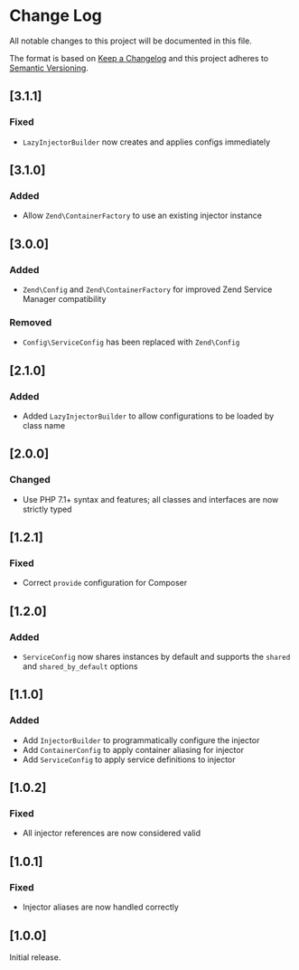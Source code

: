 # Change Log
All notable changes to this project will be documented in this file.

The format is based on [Keep a Changelog](http://keepachangelog.com/) 
and this project adheres to [Semantic Versioning](http://semver.org/).

## [3.1.1]

### Fixed

- `LazyInjectorBuilder` now creates and applies configs immediately

## [3.1.0]

### Added

- Allow `Zend\ContainerFactory` to use an existing injector instance

## [3.0.0]

### Added

- `Zend\Config` and `Zend\ContainerFactory` for improved Zend Service Manager compatibility

### Removed

- `Config\ServiceConfig` has been replaced with `Zend\Config`

## [2.1.0]

### Added

- Added `LazyInjectorBuilder` to allow configurations to be loaded by class name

## [2.0.0]

### Changed

- Use PHP 7.1+ syntax and features; all classes and interfaces are now strictly typed

## [1.2.1]

### Fixed

- Correct `provide` configuration for Composer

## [1.2.0]

### Added

- `ServiceConfig` now shares instances by default and supports the `shared` and `shared_by_default` options

## [1.1.0]

### Added

- Add `InjectorBuilder` to programmatically configure the injector
- Add `ContainerConfig` to apply container aliasing for injector
- Add `ServiceConfig` to apply service definitions to injector

## [1.0.2]

### Fixed

- All injector references are now considered valid

## [1.0.1]

### Fixed

- Injector aliases are now handled correctly

## [1.0.0]

Initial release.
